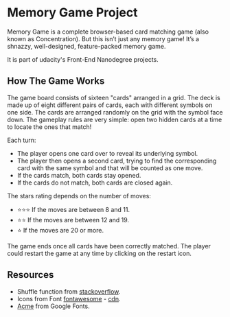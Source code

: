 # Memory Game Project

Memory Game is a complete browser-based card matching game (also known as Concentration). But this isn’t just any memory game! It’s a shnazzy, well-designed, feature-packed memory game.

It is part of udacity's Front-End Nanodegree projects.

## How The Game Works

The game board consists of sixteen "cards" arranged in a grid. The deck is made up of eight different pairs of cards, each with
different symbols on one side. The cards are arranged randomly on the grid with the symbol face down. The gameplay rules are very
simple: open two hidden cards at a time to locate the ones that match!

Each turn:

- The player opens one card over to reveal its underlying symbol.
- The player then opens a second card, trying to find the corresponding card with the same symbol and that will be counted as one move.
- If the cards match, both cards stay opened.
- If the cards do not match, both cards are closed again.

The stars rating depends on the number of moves:

- :star::star::star: If the moves are between 8 and 11.
- :star::star: If the moves are between 12 and 19.
- :star: If the moves are 20 or more.

The game ends once all cards have been correctly matched.
The player could restart the game at any time by clicking on the restart icon.

## Resources

- Shuffle function from [stackoverflow](http://stackoverflow.com/a/2450976).
- Icons from Font [fontawesome](https://fontawesome.com/v4.7.0/icons/) - [cdn](https://maxcdn.bootstrapcdn.com/font-awesome/4.6.1/css/font-awesome.min.css).
- [Acme](https://fonts.google.com/specimen/Acme) from Google Fonts.
